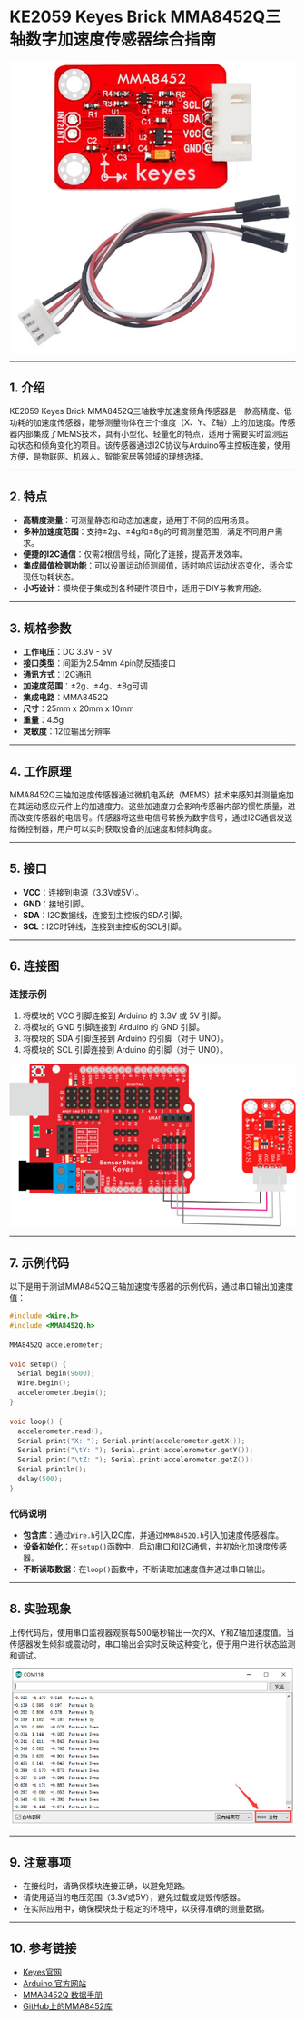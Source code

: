 # KE2059 Keyes Brick MMA8452Q三轴数字加速度传感器综合指南

![image-20250317163928646](media/image-20250317163928646.png)

---

## 1. 介绍
KE2059 Keyes Brick MMA8452Q三轴数字加速度倾角传感器是一款高精度、低功耗的加速度传感器，能够测量物体在三个维度（X、Y、Z轴）上的加速度。传感器内部集成了MEMS技术，具有小型化、轻量化的特点，适用于需要实时监测运动状态和倾角变化的项目。该传感器通过I2C协议与Arduino等主控板连接，使用方便，是物联网、机器人、智能家居等领域的理想选择。

---

## 2. 特点
- **高精度测量**：可测量静态和动态加速度，适用于不同的应用场景。
- **多种加速度范围**：支持±2g、±4g和±8g的可调测量范围，满足不同用户需求。
- **便捷的I2C通信**：仅需2根信号线，简化了连接，提高开发效率。
- **集成阈值检测功能**：可以设置运动侦测阈值，适时响应运动状态变化，适合实现低功耗状态。
- **小巧设计**：模块便于集成到各种硬件项目中，适用于DIY与教育用途。
  
---

## 3. 规格参数
- **工作电压**：DC 3.3V - 5V  
- **接口类型**：间距为2.54mm 4pin防反插接口  
- **通讯方式**：I2C通讯  
- **加速度范围**：±2g、±4g、±8g可调  
- **集成电路**：MMA8452Q  
- **尺寸**：25mm x 20mm x 10mm  
- **重量**：4.5g  
- **灵敏度**：12位输出分辨率  

---

## 4. 工作原理
MMA8452Q三轴加速度传感器通过微机电系统（MEMS）技术来感知并测量施加在其运动感应元件上的加速度力。这些加速度力会影响传感器内部的惯性质量，进而改变传感器的电信号。传感器将这些电信号转换为数字信号，通过I2C通信发送给微控制器，用户可以实时获取设备的加速度和倾斜角度。

---

## 5. 接口
- **VCC**：连接到电源（3.3V或5V）。
- **GND**：接地引脚。
- **SDA**：I2C数据线，连接到主控板的SDA引脚。
- **SCL**：I2C时钟线，连接到主控板的SCL引脚。

---

## 6. 连接图
### 连接示例

1. 将模块的 VCC 引脚连接到 Arduino 的 3.3V 或 5V 引脚。
2. 将模块的 GND 引脚连接到 Arduino 的 GND 引脚。
3. 将模块的 SDA 引脚连接到 Arduino 的引脚（对于 UNO）。
4. 将模块的 SCL 引脚连接到 Arduino 的引脚（对于 UNO）。

![image-20250317163942081](media/image-20250317163942081.png)

---

## 7. 示例代码
以下是用于测试MMA8452Q三轴加速度传感器的示例代码，通过串口输出加速度值：
```cpp
#include <Wire.h>
#include <MMA8452Q.h>

MMA8452Q accelerometer;

void setup() {
  Serial.begin(9600);
  Wire.begin();
  accelerometer.begin();
}

void loop() {
  accelerometer.read();
  Serial.print("X: "); Serial.print(accelerometer.getX());
  Serial.print("\tY: "); Serial.print(accelerometer.getY());
  Serial.print("\tZ: "); Serial.print(accelerometer.getZ());
  Serial.println();
  delay(500);
}
```

### 代码说明
- **包含库**：通过`Wire.h`引入I2C库，并通过`MMA8452Q.h`引入加速度传感器库。
- **设备初始化**：在`setup()`函数中，启动串口和I2C通信，并初始化加速度传感器。
- **不断读取数据**：在`loop()`函数中，不断读取加速度值并通过串口输出。

---

## 8. 实验现象
上传代码后，使用串口监视器观察每500毫秒输出一次的X、Y和Z轴加速度值。当传感器发生倾斜或震动时，串口输出会实时反映这种变化，便于用户进行状态监测和调试。

![image-20250317163955701](media/image-20250317163955701.png)

---

## 9. 注意事项
- 在接线时，请确保模块连接正确，以避免短路。
- 请使用适当的电压范围（3.3V或5V），避免过载或烧毁传感器。
- 在实际应用中，确保模块处于稳定的环境中，以获得准确的测量数据。

---

## 10. 参考链接
- [Keyes官网](http://www.keyes-robot.com/)
- [Arduino 官方网站](https://www.arduino.cc)
- [MMA8452Q 数据手册](https://www.nxp.com/docs/en/data-sheet/MMA8452Q.pdf)
- [GitHub上的MMA8452库](https://github.com/Seeed-Studio/MMA8452Q)